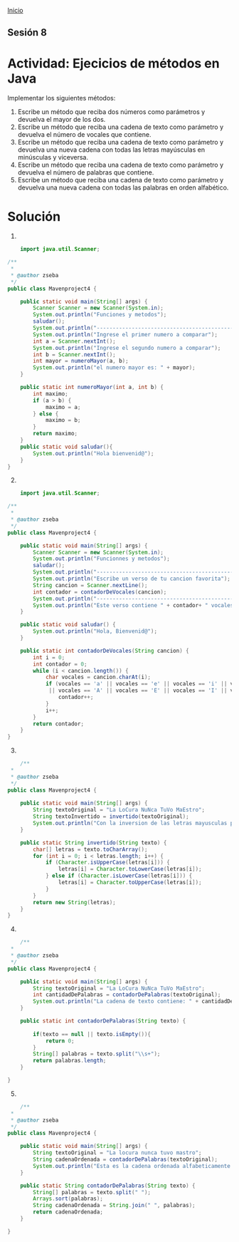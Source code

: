 <!-- No borrar o modificar -->
[Inicio](./index.md)

## Sesión 8 


# Actividad: Ejecicios de métodos en Java
Implementar los siguientes métodos:

1. Escribe un método que reciba dos números como parámetros y devuelva el mayor de los dos.
2. Escribe un método que reciba una cadena de texto como parámetro y devuelva el número de vocales que contiene.
3. Escribe un método que reciba una cadena de texto como parámetro y devuelva una nueva cadena con todas las letras mayúsculas en minúsculas y viceversa.
4. Escribe un método que reciba una cadena de texto como parámetro y devuelva el número de palabras que contiene.
5. Escribe un método que reciba una cadena de texto como parámetro y devuelva una nueva cadena con todas las palabras en orden alfabético.

# Solución
1. 
```java
    import java.util.Scanner;

/**
 *
 * @author zseba
 */
public class Mavenproject4 {

    public static void main(String[] args) {
        Scanner Scanner = new Scanner(System.in);
        System.out.println("Funciones y metodos");
        saludar();
        System.out.println("--------------------------------------------------");
        System.out.println("Ingrese el primer numero a comparar");
        int a = Scanner.nextInt();
        System.out.println("Ingrese el segundo numero a comparar");
        int b = Scanner.nextInt();
        int mayor = numeroMayor(a, b);
        System.out.println("el numero mayor es: " + mayor);
    }

    public static int numeroMayor(int a, int b) {
        int maximo;
        if (a > b) {
            maximo = a;
        } else {
            maximo = b;
        }
        return maximo;
    }
    public static void saludar(){
        System.out.println("Hola bienvenid@");
    }
}
```
2. 
```java
    import java.util.Scanner;

/**
 *
 * @author zseba
 */
public class Mavenproject4 {

    public static void main(String[] args) {
        Scanner Scanner = new Scanner(System.in);
        System.out.println("Funcionnes y metodos");
        saludar();
        System.out.println("---------------------------------------------------");
        System.out.println("Escribe un verso de tu cancion favorita");
        String cancion = Scanner.nextLine();
        int contador = contadorDeVocales(cancion);
        System.out.println("--------------------------------------------------");
        System.out.println("Este verso contiene " + contador+ " vocales" );
    }

    public static void saludar() {
        System.out.println("Hola, Bienvenid@");
    }

    public static int contadorDeVocales(String cancion) {
        int i = 0;
        int contador = 0;
        while (i < cancion.length()) {
            char vocales = cancion.charAt(i);
            if (vocales == 'a' || vocales == 'e' || vocales == 'i' || vocales == 'o' || vocales == 'u'
             || vocales == 'A' || vocales == 'E' || vocales == 'I' || vocales == 'O' || vocales == 'U') {
                contador++;
            }
            i++;
        }
        return contador;
    }
}
```
3. 
```java
    /**
 *
 * @author zseba
 */
public class Mavenproject4 {
    
    public static void main(String[] args) {
        String textoOriginal = "La LoCura NuNca TuVo MaEstro";
        String textoInvertido = invertido(textoOriginal);
        System.out.println("Con la inversion de las letras mayusculas por las minusculas quedaria así: " + textoInvertido);
    }

    public static String invertido(String texto) {
        char[] letras = texto.toCharArray();
        for (int i = 0; i < letras.length; i++) {
            if (Character.isUpperCase(letras[i])) {
                letras[i] = Character.toLowerCase(letras[i]);
            } else if (Character.isLowerCase(letras[i])) {
                letras[i] = Character.toUpperCase(letras[i]);
            }
        }
        return new String(letras);
    }
}
```
4. 
```java
    /**
 *
 * @author zseba
 */
public class Mavenproject4 {

    public static void main(String[] args) {
        String textoOriginal = "La LoCura NuNca TuVo MaEstro";
        int cantidadDePalabras = contadorDePalabras(textoOriginal);
        System.out.println("La cadena de texto contiene: " + cantidadDePalabras + " palabras.");
    }

    public static int contadorDePalabras(String texto) {
        
        if(texto == null || texto.isEmpty()){
            return 0;
        }
        String[] palabras = texto.split("\\s+");
        return palabras.length;
    }

}
```
5. 
```java
    /**
 *
 * @author zseba
 */
public class Mavenproject4 {

    public static void main(String[] args) {
        String textoOriginal = "La locura nunca tuvo mastro";
        String cadenaOrdenada = contadorDePalabras(textoOriginal);
        System.out.println("Esta es la cadena ordenada alfabeticamente: " + cadenaOrdenada);
    }

    public static String contadorDePalabras(String texto) {
        String[] palabras = texto.split(" ");
        Arrays.sort(palabras);
        String cadenaOrdenada = String.join(" ", palabras);
        return cadenaOrdenada;
    }

}

```